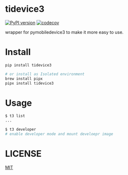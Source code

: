 # tidevice3
[![PyPI version](https://badge.fury.io/py/tidevice3.svg)](https://badge.fury.io/py/tidevice3)
[![codecov](https://codecov.io/gh/codeskyblue/tidevice3/graph/badge.svg?token=twFRe9igek)](https://codecov.io/gh/codeskyblue/tidevice3)

wrapper for pymobiledevice3 to make it more easy to use.


# Install

```bash
pip install tidevice3

# or install as Isolated environment
brew install pipx
pipx install tidevice3
```

# Usage
```bash
$ t3 list
...

$ t3 developer
# enable developer mode and mount develoepr image
```

# LICENSE
[MIT](LICENSE)